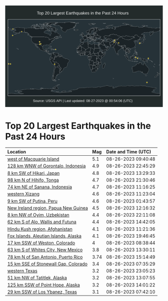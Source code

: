 ![Map](./map.png)

# Top 20 Largest Earthquakes in the Past 24 Hours

| Location | Mag | Date and Time (UTC) |
|:---|:---|:---|
| [west of Macquarie Island](https://earthquake.usgs.gov/earthquakes/eventpage/us7000kr5r) | 5.1 | 08-26-2023 09:40:48 |
| [128 km WNW of Gorontalo, Indonesia](https://earthquake.usgs.gov/earthquakes/eventpage/us7000kr8m) | 4.9 | 08-26-2023 22:45:29 |
| [8 km SW of Hikari, Japan](https://earthquake.usgs.gov/earthquakes/eventpage/us7000kr6n) | 4.8 | 08-26-2023 13:29:33 |
| [98 km N of Hihifo, Tonga](https://earthquake.usgs.gov/earthquakes/eventpage/us7000kr8d) | 4.7 | 08-26-2023 21:30:46 |
| [74 km NE of Sanana, Indonesia](https://earthquake.usgs.gov/earthquakes/eventpage/us7000kr5y) | 4.7 | 08-26-2023 11:16:25 |
| [western Xizang](https://earthquake.usgs.gov/earthquakes/eventpage/us7000kr64) | 4.6 | 08-26-2023 11:23:04 |
| [9 km SW of Putina, Peru](https://earthquake.usgs.gov/earthquakes/eventpage/us7000kr3x) | 4.6 | 08-26-2023 01:43:57 |
| [New Ireland region, Papua New Guinea](https://earthquake.usgs.gov/earthquakes/eventpage/us7000kr67) | 4.5 | 08-26-2023 12:16:32 |
| [8 km NW of Oyim, Uzbekistan](https://earthquake.usgs.gov/earthquakes/eventpage/us7000kr8h) | 4.4 | 08-26-2023 22:11:08 |
| [62 km S of Alo, Wallis and Futuna](https://earthquake.usgs.gov/earthquakes/eventpage/us7000kr6z) | 4.4 | 08-26-2023 14:42:05 |
| [Hindu Kush region, Afghanistan](https://earthquake.usgs.gov/earthquakes/eventpage/us7000kr5z) | 4.1 | 08-26-2023 11:21:36 |
| [Fox Islands, Aleutian Islands, Alaska](https://earthquake.usgs.gov/earthquakes/eventpage/us7000kr82) | 4.1 | 08-26-2023 19:46:45 |
| [17 km SSW of Weston, Colorado](https://earthquake.usgs.gov/earthquakes/eventpage/us7000kr5e) | 4 | 08-26-2023 08:38:44 |
| [63 km S of Whites City, New Mexico](https://earthquake.usgs.gov/earthquakes/eventpage/tx2023qsaz) | 3.8 | 08-26-2023 13:30:11 |
| [78 km N of San Antonio, Puerto Rico](https://earthquake.usgs.gov/earthquakes/eventpage/pr2023238000) | 3.74 | 08-26-2023 15:14:49 |
| [15 km SSE of Stonewall Gap, Colorado](https://earthquake.usgs.gov/earthquakes/eventpage/us7000kr51) | 3.4 | 08-26-2023 07:35:29 |
| [western Texas](https://earthquake.usgs.gov/earthquakes/eventpage/tx2023qstx) | 3.2 | 08-26-2023 23:05:23 |
| [51 km NW of Tatitlek, Alaska](https://earthquake.usgs.gov/earthquakes/eventpage/ak023axtouoy) | 3.2 | 08-26-2023 13:07:55 |
| [125 km SSW of Point Hope, Alaska](https://earthquake.usgs.gov/earthquakes/eventpage/us7000kr6t) | 3.2 | 08-26-2023 14:01:22 |
| [29 km SSW of Los Ybanez, Texas](https://earthquake.usgs.gov/earthquakes/eventpage/tx2023qrpk) | 3.1 | 08-26-2023 07:42:10 |
